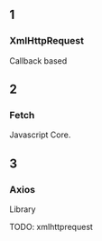 ## 1

### XmlHttpRequest

Callback based 

## 2

### Fetch

Javascript Core. 

## 3

### Axios

Library

TODO: xmlhttprequest


